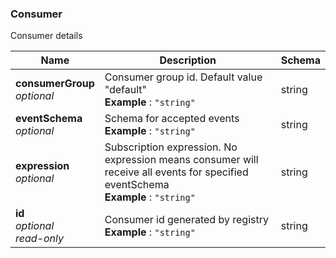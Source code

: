 
<a name="consumer"></a>
### Consumer
Consumer details


|Name|Description|Schema|
|---|---|---|
|**consumerGroup**  <br>*optional*|Consumer group id. Default value "default"  <br>**Example** : `"string"`|string|
|**eventSchema**  <br>*optional*|Schema for accepted events  <br>**Example** : `"string"`|string|
|**expression**  <br>*optional*|Subscription expression. No expression means consumer will receive all events for specified eventSchema  <br>**Example** : `"string"`|string|
|**id**  <br>*optional*  <br>*read-only*|Consumer id generated by registry  <br>**Example** : `"string"`|string|



